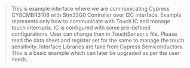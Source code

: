 > This is example interface where we are communicating Cypress CY8CMBR3108 with Stm32G0 Controller over I2C interface.
> Example represents only how to communicate with Touch IC and manage touch interrupts.
> IC is configured with some pre-defined configurations. User can change then in TouchSensor.c file.
> Please read the data sheet and register set for the same to manage the touch sensitivity.
> Interface Libraries are take from Cypress Semiconductors.
> This is a basic example which can later be upgraded as per the user needs.